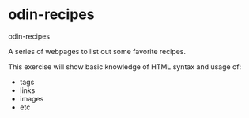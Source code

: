 # odin-recipes
odin-recipes

A series of webpages to list out some favorite recipes.

This exercise will show basic knowledge of HTML syntax and usage of:
* tags
* links
* images
* etc
